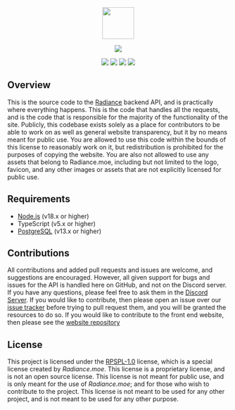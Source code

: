 <div align="center">
    <img height="72" src="https://cdn.discordapp.com/attachments/1084543105098854442/1101645050154332170/Frame_6.png" />
    <p>
        <a href="https://discord.gg/bfuPPAGEmf"><img src="https://img.shields.io/discord/1101470091645816856?color=3246a8&logo=discord&logoColor=white"></a>
    </p>
    <p>
    <a href="https:/github.com/radiancedev/api/blob/master/LICENSE.md"><img src="https://img.shields.io/github/license/radiancedev/api" /></a>
		<a href="https://github.com/radiancedev/api/issues"><img src="https://img.shields.io/github/issues/radiancedev/api" /></a>
		<a href="https://github.com/radiancedev/api/actions"><img src="https://img.shields.io/github/actions/workflow/status/radiancedev/api/compile.yml" /></a>
        <img src="https://img.shields.io/tokei/lines/github/radiancedev/api" />
    </p>
</div>

## Overview

This is the source code to the [Radiance](https://radiance.moe) backend API, and is practically where everything happens. This is the code that handles all the requests, and is the code that is responsible for the majority of the functionality of the site. Publicly, this codebase exists solely as a place for contributors to be able to work on as well as general website transparency, but it by no means meant for public use. You are allowed to use this code within the bounds of this license to reasonably work on it, but redistribution is prohibited for the purposes of copying the website. You are also not allowed to use any assets that belong to Radiance.moe, including but not limited to the logo, favicon, and any other images or assets that are not explicitly licensed for public use.

## Requirements
* [Node.js](https://nodejs.org/en/) (v18.x or higher)
* TypeScript (v5.x or higher)
* [PostgreSQL](https://www.postgresql.org/) (v13.x or higher)

## Contributions
All contributions and added pull requests and issues are welcome, and suggestions are encouraged. However, all given support for bugs and issues for the API is handled here on GitHub, and not on the Discord server. If you have any questions, please feel free to ask them in the [Discord Server](https://discord.gg/bfuPPAGEmf). If you would like to contribute, then please open an issue over our [issue tracker](https://github.com/radiancemoe/api/issues) before trying to pull request them, and you will be granted the resources to do so. If you would like to contribute to the front end website, then please see the [website repository](#)

## License
This project is licensed under the [RPSPL-1.0](https://github.com/radiancedev/api/blob/master/LICENSE.md) license, which is a special license created by *Radiance.moe*. This license is a proprietary license, and is not an open source license. This license is not meant for public use, and is only meant for the use of *Radiance.moe*; and for those who wish to contribute to the project. This license is not meant to be used for any other project, and is not meant to be used for any other purpose.